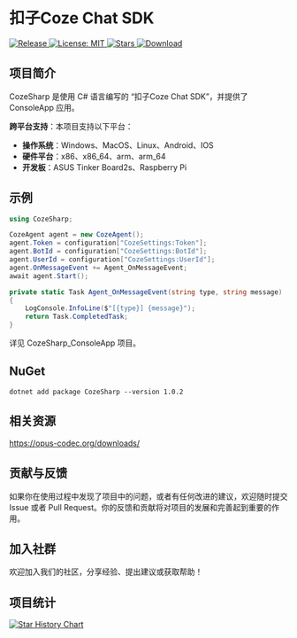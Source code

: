 # 扣子Coze Chat SDK

<p>
  <a href="https://github.com/zhulige/coze-sharp/releases/latest">
    <img src="https://img.shields.io/github/v/release/zhulige/coze-sharp?style=flat-square&logo=github&color=blue" alt="Release"/>
  </a>
  <a href="https://opensource.org/licenses/MIT">
    <img src="https://img.shields.io/badge/License-MIT-green.svg?style=flat-square" alt="License: MIT"/>
  </a>
  <a href="https://github.com/zhulige/coze-sharp/stargazers">
    <img src="https://img.shields.io/github/stars/zhulige/coze-sharp?style=flat-square&logo=github" alt="Stars"/>
  </a>
  <a href="https://github.com/zhulige/coze-sharp/releases/latest">
    <img src="https://img.shields.io/github/downloads/zhulige/coze-sharp/total?style=flat-square&logo=github&color=52c41a1&maxAge=86400" alt="Download"/>
  </a>
</p>

## 项目简介 
CozeSharp 是使用 C# 语言编写的 “扣子Coze Chat SDK”，并提供了ConsoleApp 应用。

**跨平台支持**：本项目支持以下平台：
- **操作系统**：Windows、MacOS、Linux、Android、IOS
- **硬件平台**：x86、x86_64、arm、arm_64
- **开发板**：ASUS Tinker Board2s、Raspberry Pi

## 示例
``` C#
using CozeSharp;

CozeAgent agent = new CozeAgent();
agent.Token = configuration["CozeSettings:Token"];
agent.BotId = configuration["CozeSettings:BotId"];
agent.UserId = configuration["CozeSettings:UserId"];
agent.OnMessageEvent += Agent_OnMessageEvent;
await agent.Start();

private static Task Agent_OnMessageEvent(string type, string message)
{
    LogConsole.InfoLine($"[{type}] {message}");
    return Task.CompletedTask;
}
```

详见 CozeSharp_ConsoleApp 项目。

## NuGet
```
dotnet add package CozeSharp --version 1.0.2
```

## 相关资源
https://opus-codec.org/downloads/

## 贡献与反馈
如果你在使用过程中发现了项目中的问题，或者有任何改进的建议，欢迎随时提交 Issue 或者 Pull Request。你的反馈和贡献将对项目的发展和完善起到重要的作用。

## 加入社群
欢迎加入我们的社区，分享经验、提出建议或获取帮助！

## 项目统计
[![Star History Chart](https://api.star-history.com/svg?repos=zhulige/coze-sharp&type=Date)](https://www.star-history.com/#zhulige/coze-sharp&Date)
